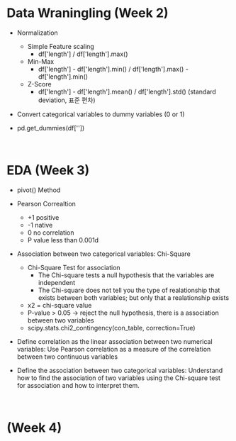 # Data Wraningling (Week 2)
* Normalization
    * Simple Feature scaling
        * df['length'] / df['length'].max()
    * Min-Max
        * df['length'] - df['length'].min() / df['length'].max() - df['length'].min()
    * Z-Score
        * df['length'] - df['length'].mean() / df['length'].std() (standard deviation, 표준 편차)


* Convert categorical variables to dummy variables (0 or 1)
* pd.get_dummies(df[''])

<br>

# EDA (Week 3)
* pivot() Method
* Pearson Correaltion
    * +1 positive
    * -1 native
    * 0 no correlation
    * P value less than 0.001d

* Association between two categorical variables: Chi-Square
    * Chi-Square Test for association
        * The Chi-square tests a null hypothesis that the variables are independent
        * The Chi-square does not tell you the type of realationship that exists between both variables; but only that a realationship exists
    * x2 = chi-square value
    * P-value > 0.05 -> reject the null hypothesis, there is a association between two variables
    * scipy.stats.chi2_contingency(con_table, correction=True)

* Define correlation as the linear association between two numerical variables: Use Pearson correlation as a measure of the correlation between two continuous variables

* Define the association between two categorical variables: Understand how to find the association of two variables using the Chi-square test for association and how to interpret them.

<br>

# (Week 4)